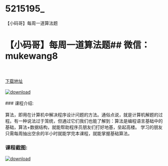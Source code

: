 # 5215195_
【小码哥】每周一道算法题
# 【小码哥】每周一道算法题## 微信：mukewang8
<br/></br>[下载地址](http://www.36tz.cn/article/5215195 "下载地址")
<br/></br>[![download](http://36tz.cn/muke_img/2020_09_12345-1-300x169.jpg "下载地址")](http://www.36tz.cn/article/5215195 "下载地址")
<br/></br>### 课程介绍:<br/></br>算法，即用在计算机中解决程序设计问题的方法。通俗点说，就是计算机解题的过程。有一种说法过于笼统，但通过它们我们也能了解到：算法是编程语言基础中的基础，算法+数据结构，就能帮助程序员朋友们打好地基，垒起高楼。
学习的朋友只需每周抽出空余的半小时就能学完本课程，就能掌握基础算法。

### 课程截图:
[![download](http://36tz.cn/muke_img/2020_09_1-14.png "下载地址")](http://www.36tz.cn/article/5215195 "下载地址")
